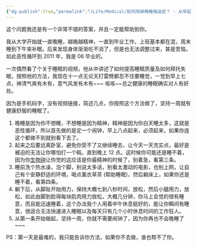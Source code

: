 ```yaml
---
{"dg-publish":true,"permalink":"/Life/Medical/如何改掉晚睡强迫症？ - 从早起做起/","noteIcon":""}
---
```


这个问题我还是有一个非常不错的答案，并且一定能帮助到你。

我从大学开始就一直晚睡，越晚越精神，一直到毕业工作，上班基本都在混，周末睡到下午来补眠。后来发现身体渐渐吃不消了，但是也无法调整过来，甚是苦恼。如此恶性循环到 2011 年，我是 06 毕业的。

一次偶然看了个关于睡眠的视频，他从中讲述了如何提高睡眠质量及如何拜托失眠，按照他的方法，我现在十一点无论天打雷劈都忍不住要睡觉，一觉到早上七点，神清气爽有木有，意气风发有木有~~~ 咳咳~~总之健康的睡眠确实对人有好处。

因为是手机码字，没有视频链接，简述几点，你按照这个方法做了，坚持一周就有健康舒服的睡眠了。

1. 晚睡是因为你不想睡，不想睡是因为精神，精神是因为你白天睡太多，这就是恶性循环，所以首先做的是定一个闹钟，早上八点起来，必须起来，如果你连这个都做不到就别看下去了。
2. 起来之后要远离卧室，避免你受不了又继续睡去，让今天一天充实点，最好是被迫的无法让你哪怕打一个盹，直到晚上 12 点。这时候你可能还是睡不着，因为你[生物钟](https://www.zhihu.com/search?q=%E7%94%9F%E7%89%A9%E9%92%9F&search_source=Entity&hybrid_search_source=Entity&hybrid_search_extra=%7B%22sourceType%22%3A%22answer%22%2C%22sourceId%22%3A15594818%7D)让你觉的这应该是你最精神的时候了，别着急，看第三条。
3. 睡前洗个热水澡，泡个脚，别说太多话，别看太激动的电影，也别上网，让自己有个安静舒适的环境，喝点薰衣草茶 (帮助睡眠)，然后躺床上，如果你还是睡不着，看第四条。
4. 躺下后，从脚趾开始用力，保持大概七到八秒时间，放松，然后小腿用力，放松，如此由脚到脸得每块肌肉用力放松，大概几分钟，你马上会觉的很有睡意，而且能迅速睡着，这个办法我个人用着中午休息挺好的，能让你瞬间有睡意，很适合无法快速进入睡眠以及每天只有几个小时休息时间的工作狂人。
5.  从第一条开始做起，坚持一周，你就不需要闹钟了，因为你再也不会晚睡了\~\~~

PS：第一天是最难的，我只能告诉你方法，如果你不去做，谁也帮不了你。

